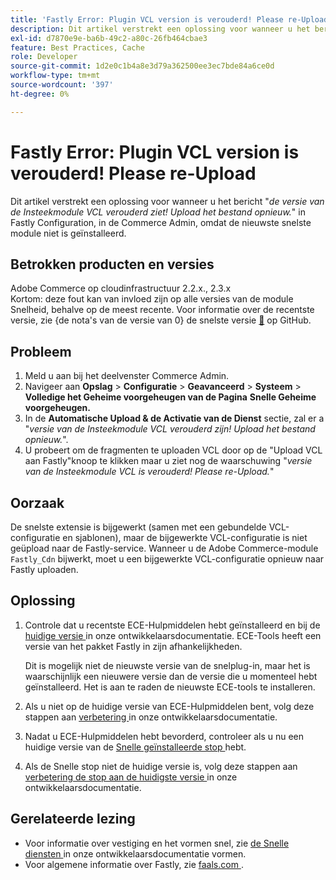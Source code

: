 ```yaml
---
title: 'Fastly Error: Plugin VCL version is verouderd! Please re-Upload'
description: Dit artikel verstrekt een oplossing voor wanneer u het bericht "*Versie van de Insteekmodule VCL verouderd ziet! Upload het bestand opnieuw.*" in Fastly Configuration, in Commerce Admin, omdat het niet de nieuwste snelste module heeft geïnstalleerd.
exl-id: d7870e9e-ba6b-49c2-a80c-26fb464cbae3
feature: Best Practices, Cache
role: Developer
source-git-commit: 1d2e0c1b4a8e3d79a362500ee3ec7bde84a6ce0d
workflow-type: tm+mt
source-wordcount: '397'
ht-degree: 0%

---
```


# Fastly Error: Plugin VCL version is verouderd! Please re-Upload

Dit artikel verstrekt een oplossing voor wanneer u het bericht &quot;*de versie van de Insteekmodule VCL verouderd ziet! Upload het bestand opnieuw.*&quot; in Fastly Configuration, in de Commerce Admin, omdat de nieuwste snelste module niet is geïnstalleerd.

## Betrokken producten en versies

Adobe Commerce op cloudinfrastructuur 2.2.x., 2.3.x <br>
Kortom: deze fout kan van invloed zijn op alle versies van de module Snelheid, behalve op de meest recente. Voor informatie over de recentste versie, zie {de nota&#39;s van de versie van 0} de snelste versie [&#128279;](https://github.com/fastly/fastly-magento2/releases) op GitHub.

## Probleem

1. Meld u aan bij het deelvenster Commerce Admin.
1. Navigeer aan **Opslag** > **Configuratie** > **Geavanceerd** > **Systeem** > **Volledige het Geheime voorgeheugen van de Pagina**   **Snelle Geheime voorgeheugen.**
1. In de **Automatische Upload &amp; de Activatie van de Dienst** sectie, zal er a &quot;*versie van de Insteekmodule VCL verouderd zijn! Upload het bestand opnieuw.*&quot;.
1. U probeert om de fragmenten te uploaden VCL door op de &quot;Upload VCL aan Fastly&quot;knoop te klikken maar u ziet nog de waarschuwing &quot;*versie van de Insteekmodule VCL is verouderd! Please re-Upload.*&quot;

## Oorzaak

De snelste extensie is bijgewerkt (samen met een gebundelde VCL-configuratie en sjablonen), maar de bijgewerkte VCL-configuratie is niet geüpload naar de Fastly-service. Wanneer u de Adobe Commerce-module `Fastly_Cdn` bijwerkt, moet u een bijgewerkte VCL-configuratie opnieuw naar Fastly uploaden.

## Oplossing

1. Controle dat u recentste ECE-Hulpmiddelen hebt geïnstalleerd en bij de [ huidige versie ](https://experienceleague.adobe.com/docs/commerce-cloud-service/user-guide/release-notes/cloud-tools-suite.html?lang=nl-NL) in onze ontwikkelaarsdocumentatie. ECE-Tools heeft een versie van het pakket Fastly in zijn afhankelijkheden.

   Dit is mogelijk niet de nieuwste versie van de snelplug-in, maar het is waarschijnlijk een nieuwere versie dan de versie die u momenteel hebt geïnstalleerd. Het is aan te raden de nieuwste ECE-tools te installeren.

1. Als u niet op de huidige versie van ECE-Hulpmiddelen bent, volg deze stappen aan [ verbetering ](https://experienceleague.adobe.com/docs/commerce-cloud-service/user-guide/dev-tools/ece-tools/update-package.html?lang=nl-NL) in onze ontwikkelaarsdocumentatie.
1. Nadat u ECE-Hulpmiddelen hebt bevorderd, controleer als u nu een huidige versie van de [ Snelle geïnstalleerde stop ](https://github.com/fastly/fastly-magento2/tree/master/etc/vcl_snippets) hebt.
1. Als de Snelle stop niet de huidige versie is, volg deze stappen aan [ verbetering de stop aan de huidigste versie ](https://experienceleague.adobe.com/docs/commerce-cloud-service/user-guide/cdn/setup-fastly/fastly-configuration.html?lang=nl-NL#upgrade-the-fastly-module) in onze ontwikkelaarsdocumentatie.

## Gerelateerde lezing

* Voor informatie over vestiging en het vormen snel, zie [ de Snelle diensten ](https://experienceleague.adobe.com/docs/commerce-cloud-service/user-guide/cdn/fastly.html?lang=nl-NL) in onze ontwikkelaarsdocumentatie vormen.
* Voor algemene informatie over Fastly, zie [ faals.com ](https://www.fastly.com/).
